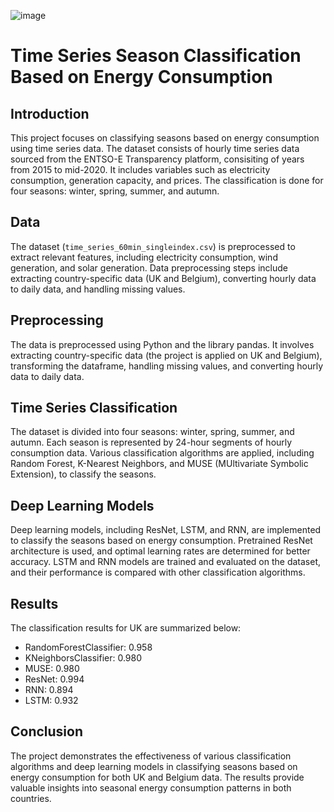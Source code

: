 ![image](https://github.com/rabhaembarak/Time_Series/assets/161968874/d24498e2-c4b4-453f-85dc-73283da66cdf)


# Time Series Season Classification Based on Energy Consumption

## Introduction
This project focuses on classifying seasons based on energy consumption using time series data. The dataset consists of hourly time series data sourced from the ENTSO-E Transparency platform, consisiting of years from 2015 to mid-2020. It includes variables such as electricity consumption, generation capacity, and prices. The classification is done for four seasons: winter, spring, summer, and autumn.

## Data
The dataset (`time_series_60min_singleindex.csv`) is preprocessed to extract relevant features, including electricity consumption, wind generation, and solar generation. Data preprocessing steps include extracting country-specific data (UK and Belgium), converting hourly data to daily data, and handling missing values.

## Preprocessing
The data is preprocessed using Python and the library pandas. It involves extracting country-specific data (the project is applied on UK and Belgium), transforming the dataframe, handling missing values, and converting hourly data to daily data.

## Time Series Classification
The dataset is divided into four seasons: winter, spring, summer, and autumn. Each season is represented by 24-hour segments of hourly consumption data. Various classification algorithms are applied, including Random Forest, K-Nearest Neighbors, and MUSE (MUltivariate Symbolic Extension), to classify the seasons.

## Deep Learning Models
Deep learning models, including ResNet, LSTM, and RNN, are implemented to classify the seasons based on energy consumption. Pretrained ResNet architecture is used, and optimal learning rates are determined for better accuracy. LSTM and RNN models are trained and evaluated on the dataset, and their performance is compared with other classification algorithms.

## Results
The classification results for UK are summarized below:

- RandomForestClassifier: 0.958
- KNeighborsClassifier: 0.980
- MUSE: 0.980
- ResNet: 0.994
- RNN: 0.894
- LSTM: 0.932

## Conclusion
The project demonstrates the effectiveness of various classification algorithms and deep learning models in classifying seasons based on energy consumption for both UK and Belgium data. The results provide valuable insights into seasonal energy consumption patterns in both countries.
